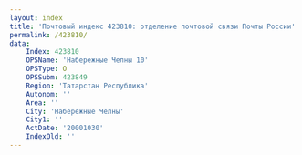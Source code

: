 ```yaml
---
layout: index
title: 'Почтовый индекс 423810: отделение почтовой связи Почты России'
permalink: /423810/
data:
    Index: 423810
    OPSName: 'Набережные Челны 10'
    OPSType: О
    OPSSubm: 423849
    Region: 'Татарстан Республика'
    Autonom: ''
    Area: ''
    City: 'Набережные Челны'
    City1: ''
    ActDate: '20001030'
    IndexOld: ''
---
```

